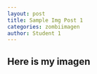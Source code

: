 ```yaml
---
layout: post
title: Sample Img Post 1
categories: zombiimagen
author: Student 1
---
```



## Here is my imagen

